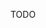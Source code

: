 TODO

<!-- Procedures for collaborative work 
- do we fork to own GH repo and merge in? 
- Just clone to local machine? 
- Do PRs have to be approved?
- do we use Issues, or is that doubling up on tickets elsewhere? Or can we automate it in Powerapps?

Instructions for using Git and GitHub - GitHub Desktop, cloning, SSH keys and identities etc. -->